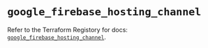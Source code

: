 # `google_firebase_hosting_channel`

Refer to the Terraform Registory for docs: [`google_firebase_hosting_channel`](https://www.terraform.io/docs/providers/google-beta/r/google_firebase_hosting_channel).
